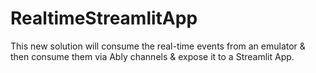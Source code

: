 # RealtimeStreamlitApp
This new solution will consume the real-time events from an emulator &amp; then consume them via Ably channels &amp; expose it to a Streamlit App.
